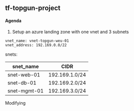 ## tf-topgun-project

#### Agenda

1. Setup an azure landing zone with one vnet and 3 subnets

```
vnet_name: vnet-topgun-weu-01
vnet_address: 192.169.0.0/22
```
snets:

| snet_name    | CIDR           |
| ------------ | -------------- |
| snet-web-01  | 192.169.1.0/24 |
| snet-db-01   | 192.169.2.0/24 |
| snet-mgmt-01 | 192.169.3.0/24 |

Modifying
